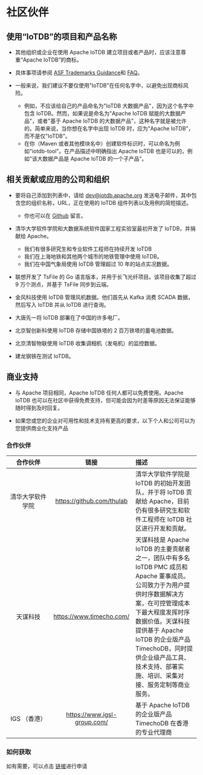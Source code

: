 <!--
* Licensed to the Apache Software Foundation (ASF) under one
* or more contributor license agreements.  See the NOTICE file
* distributed with this work for additional information
* regarding copyright ownership.  The ASF licenses this file
* to you under the Apache License, Version 2.0 (the
* "License"); you may not use this file except in compliance
* with the License.  You may obtain a copy of the License at
*
* http://www.apache.org/licenses/LICENSE-2.0
*
* Unless required by applicable law or agreed to in writing, software
* distributed under the License is distributed on an "AS IS" BASIS,
* WITHOUT WARRANTIES OR CONDITIONS OF ANY KIND, either express or implied.
* See the License for the specific language governing permissions and
* limitations under the License.
-->

# 社区伙伴

## 使用“IoTDB”的项目和产品名称

- 其他组织或企业在使用 Apache IoTDB 建立项目或者产品时，应该注意尊重“Apache IoTDB”的商标。
- 具体事项请参阅 [ASF Trademarks Guidance](https://www.apache.org/foundation/marks/)和 [FAQ](https://www.apache.org/foundation/marks/faq/)。

- 一般来说，我们建议不要仅使用"IoTDB"在任何名字中，以避免出现商标风险。
  - 例如，不应该给自己的产品命名为"IoTDB 大数据产品"，因为这个名字中包含 IoTDB。然而，如果说是命名为"Apache IoTDB 赋能的大数据产品"，或者"基于 Apache IoTDB 的大数据产品"，这种名字就是被允许的。简单来说，当你想在名字中出现 IoTDB 时，应为"Apache IoTDB"，而不是仅"IoTDB"。
  - 在你（Maven 或者其他模块名中）创建软件标识时，可以命名为例如"iotdb-tool"。在产品描述中明确指出 Apache IoTDB 也是可以的，例如"该大数据产品是 Apache IoTDB 的一个子产品"。

## 相关贡献或应用的公司和组织

- 要将自己添加到列表中，请给 <dev@iotdb.apache.org> 发送电子邮件，其中包含您的组织名称，URL，正在使用的 IoTDB 组件列表以及用例的简短描述。

  - 你也可以在 [Github](https://github.com/apache/iotdb/issues/748) 留言。

- 清华大学软件学院和大数据系统软件国家工程实验室最初开发了 IoTDB，并捐献给 Apache。
  - 我们有很多研究生和专业软件工程师在持续开发 IoTDB
  - 我们在上海地铁和其他两个城市的地铁管理中使用 IoTDB。
  - 我们在中国气象局使用 IoTDB 管理超过 10 年的站点实况数据。
- 联想开发了 TsFile 的 Go 语言版本，并用于长飞光纤项目。该项目收集了超过 9 万个测点，并基于 TsFile 同步到云端。

- 金风科技使用 IoTDB 管理风机数据。他们首先从 Kafka 消费 SCADA 数据，然后写入 IoTDB 并从 IoTDB 进行查询。

- 大唐先一将 IoTDB 部署在了中国的许多电厂。

- 北京智创新科使用 IoTDB 存储中国铁塔的 2 百万铁塔的蓄电池数据。

- 北京清智物联使用 IoTDB 收集调相机（发电机）的监控数据。

- 建龙钢铁在测试 IoTDB。

## 商业支持

- 与 Apache 项目相同，Apache IoTDB 任何人都可以免费使用。Apache IoTDB 也可以在社区中获得免费支持，但可能会因为时差等原因无法保证能够随时得到及时回复。

- 如果您或您的企业对可用性和技术支持有更高的要求，以下个人和公司可以为您提供商业化支持产品

### 合作伙伴

| <div style="width:100px;">合作伙伴 </div> |            链接             | 描述                                                                                                                                                                                                                                                                                                            |
| :---------------------------------------: | :-------------------------: | :-------------------------------------------------------------------------------------------------------------------------------------------------------------------------------------------------------------------------------------------------------------------------------------------------------------- |
|             清华大学软件学院              |  https://github.com/thulab  | 清华大学软件学院是 IoTDB 的初始开发团队，并于将 IoTDB 贡献给 Apache，目前仍有很多研究生和软件工程师在 IoTDB 社区进行开发和贡献。                                                                                                                                                                                |
|                 天谋科技                  |  https://www.timecho.com/   | 天谋科技是 Apache IoTDB 的主要贡献者之一，团队中有多名 IoTDB PMC 成员和 Apache 董事成员。公司致力于为用户提供时序数据解决方案，在可控管理成本下最大程度发挥时序数据价值。天谋科技提供基于 Apache IoTDB 的企业版产品 TimechoDB，同时提供企业级产品工具、技术支持、部署实施、培训、采集对接、服务定制等商业服务。 |
|               IGS （香港）                | https://www.igsl-group.com/ | 基于 Apache IoTDB 的企业版产品 TimechoDB 在香港的专业代理商                                                                                                                                                                                                                                                     |

### 如何获取

如有需要，可以点击 [链接](https://www.timecho.com/product)进行申请
